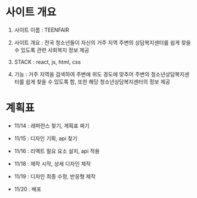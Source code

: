 # 사이트 개요

1. 사이트 이름 : TEENFAIR

2. 사이트 개요 : 전국 청소년들이 자신의 거주 지역 주변의 상담복지센터를 쉽게 찾을 수 있도록 관련 사회복지 정보 제공

3. STACK : react, js, html, css

4. 기능 : 거주 지역을 검색하여 주변에 위도 경도에 맞추어 주변의 청소년상담복지센터를 쉽게 찾을 수 있도록 함, 또한 해당 청소년상담복지센터의 정보 제공

# 계획표

- 11/14 : 레퍼런스 찾기, 계획표 짜기

- 11/15 : 디자인 기획, api 찾기

- 11/16 : 리액트 필요 요소 설치, api 적용

- 11/18 : 제작 시작, 상세 디자인 제작

- 11/19 : 디자인 최종 수정, 반응형 제작

- 11/20 : 배포

